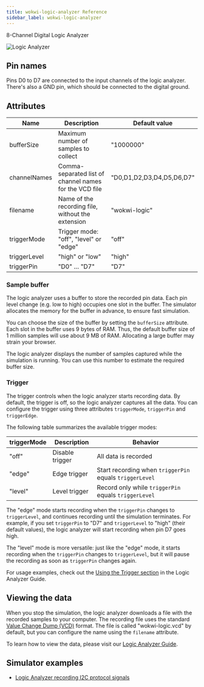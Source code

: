 ```yaml
---
title: wokwi-logic-analyzer Reference
sidebar_label: wokwi-logic-analyzer
---
```


8-Channel Digital Logic Analyzer

![Logic Analyzer](wokwi-logic-analyzer.svg)

## Pin names

Pins D0 to D7 are connected to the input channels of the logic analyzer. There's also a GND pin, which should be connected to the digital ground.

## Attributes

| Name         | Description                                            | Default value             |
| ------------ | ------------------------------------------------------ | ------------------------- |
| bufferSize   | Maximum number of samples to collect                   | "1000000"                 |
| channelNames | Comma-separated list of channel names for the VCD file | "D0,D1,D2,D3,D4,D5,D6,D7" |
| filename     | Name of the recording file, without the extension      | "wokwi-logic"             |
| triggerMode  | Trigger mode: "off", "level" or "edge"                 | "off"                     |
| triggerLevel | "high" or "low"                                        | "high"                    |
| triggerPin   | "D0" … "D7"                                            | "D7"                      |

### Sample buffer

The logic analyzer uses a buffer to store the recorded pin data. Each pin level change (e.g. low to high) occupies one slot in the buffer. The simulator allocates
the memory for the buffer in advance, to ensure fast simulation.

You can choose the size of the buffer by setting the `bufferSize` attribute. Each slot in the buffer uses 9 bytes of RAM. Thus, the default buffer size of 1 million samples will use about 9 MB of RAM. Allocating a large buffer may strain your browser.

The logic analyzer displays the number of samples captured while the simulation is running. You can use this number to estimate the required buffer size.

### Trigger

The trigger controls when the logic analyzer starts recording data. By default, the trigger is off, so the logic analyzer captures all the data. You can configure the trigger using three attributes `triggerMode`, `triggerPin` and `triggerEdge`.

The following table summarizes the available trigger modes:

| triggerMode | Description     | Behavior                                                |
| ----------- | --------------- | ------------------------------------------------------- |
| "off"       | Disable trigger | All data is recorded                                    |
| "edge"      | Edge trigger    | Start recording when `triggerPin` equals `triggerLevel` |
| "level"     | Level trigger   | Record only while `triggerPin` equals `triggerLevel`    |

The "edge" mode starts recording when the `triggerPin` changes to `triggerLevel`, and continues recording until the simulation terminates. For example, if you set `triggerPin` to "D7" and `triggerLevel` to "high" (their default values), the logic analyzer will start recording when pin D7 goes high.

The "level" mode is more versatile: just like the "edge" mode, it starts recording when the `triggerPin` changes to `triggerLevel`, but it will pause the recording as soon as `triggerPin` changes again.

For usage examples, check out the [Using the Trigger section](../guides/logic-analyzer#using-the-trigger) in the Logic Analyzer Guide.

## Viewing the data

When you stop the simulation, the logic analyzer downloads a file with the recorded samples to your computer. The recording file uses the standard [Value Change Dump (VCD)](https://en.wikipedia.org/wiki/Value_change_dump) format. The file is called "wokwi-logic.vcd" by default, but you can configure the name using the `filename` attribute.

To learn how to view the data, please visit our [Logic Analyzer Guide](../guides/logic-analyzer#using-the-logic-analyzer).

## Simulator examples

- [Logic Analyzer recording I2C protocol signals](https://wokwi.com/projects/325933824665977428)
